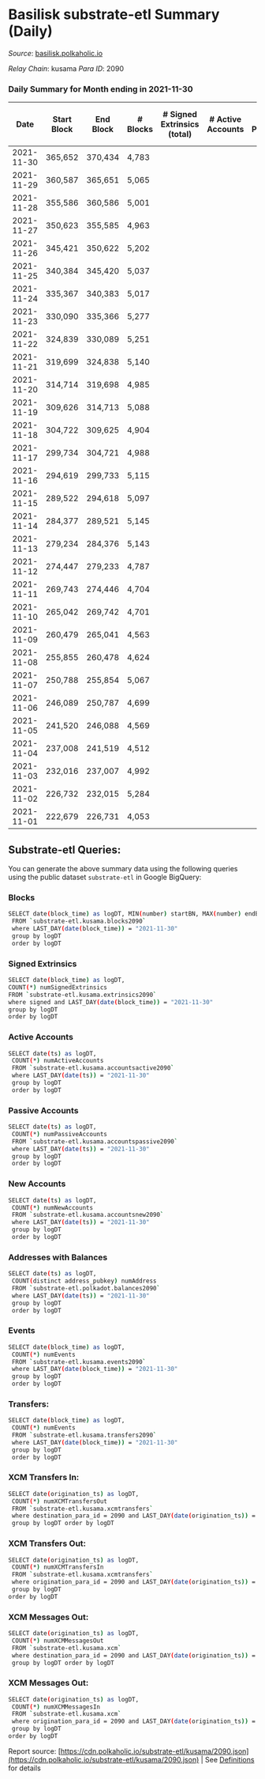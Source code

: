 # Basilisk substrate-etl Summary (Daily)

_Source_: [basilisk.polkaholic.io](https://basilisk.polkaholic.io)

*Relay Chain*: kusama
*Para ID*: 2090



### Daily Summary for Month ending in 2021-11-30


| Date | Start Block | End Block | # Blocks | # Signed Extrinsics (total) | # Active Accounts | # Passive | # New | # Addresses with Balances | # Events | # Transfers | # XCM Transfers In | # XCM Transfers Out | # XCM In | # XCM Out | Issues | 
| ---- | ----------- | --------- | -------- | --------------------------- | ----------------- | --------- | ----- | ------------------------- | -------- | ----------- | ------------------ | ------------------- | -------- | --------- | ------ |
| 2021-11-30 | 365,652 | 370,434 | 4,783 |  |  |  |  | 7 | 9,573 |   |   |   |  |  |  |
| 2021-11-29 | 360,587 | 365,651 | 5,065 |  |  |  |  | 7 | 10,134 |   |   |   |  |  |  |
| 2021-11-28 | 355,586 | 360,586 | 5,001 |  |  |  |  | 7 | 10,006 |   |   |   |  |  |  |
| 2021-11-27 | 350,623 | 355,585 | 4,963 |  |  |  |  | 7 | 9,931 |   |   |   |  |  |  |
| 2021-11-26 | 345,421 | 350,622 | 5,202 |  |  |  |  | 7 | 10,412 |   |   |   |  |  |  |
| 2021-11-25 | 340,384 | 345,420 | 5,037 |  |  |  |  | 7 | 10,078 |   |   |   |  |  |  |
| 2021-11-24 | 335,367 | 340,383 | 5,017 |  |  |  |  | 7 | 10,038 |   |   |   |  |  |  |
| 2021-11-23 | 330,090 | 335,366 | 5,277 |  |  |  |  | 7 | 10,558 |   |   |   |  |  |  |
| 2021-11-22 | 324,839 | 330,089 | 5,251 |  |  |  |  | 7 | 10,507 |   |   |   |  |  |  |
| 2021-11-21 | 319,699 | 324,838 | 5,140 |  |  |  |  | 7 | 10,287 |   |   |   |  |  |  |
| 2021-11-20 | 314,714 | 319,698 | 4,985 |  |  |  |  | 7 | 9,974 |   |   |   |  |  |  |
| 2021-11-19 | 309,626 | 314,713 | 5,088 |  |  |  |  | 7 | 10,180 |   |   |   |  |  |  |
| 2021-11-18 | 304,722 | 309,625 | 4,904 |  |  |  |  | 7 | 9,813 |   |   |   |  |  |  |
| 2021-11-17 | 299,734 | 304,721 | 4,988 |  |  |  |  | 7 | 9,984 |   |   |   |  |  |  |
| 2021-11-16 | 294,619 | 299,733 | 5,115 |  |  |  |  | 7 | 10,234 |   |   |   |  |  |  |
| 2021-11-15 | 289,522 | 294,618 | 5,097 |  |  |  |  | 7 | 10,198 |   |   |   |  |  |  |
| 2021-11-14 | 284,377 | 289,521 | 5,145 |  |  |  |  | 7 | 10,295 |   |   |   |  |  |  |
| 2021-11-13 | 279,234 | 284,376 | 5,143 |  |  |  |  | 7 | 10,293 |   |   |   |  |  |  |
| 2021-11-12 | 274,447 | 279,233 | 4,787 |  |  |  |  | 7 | 9,578 |   |   |   |  |  |  |
| 2021-11-11 | 269,743 | 274,446 | 4,704 |  |  |  |  | 7 | 9,412 |   |   |   |  |  |  |
| 2021-11-10 | 265,042 | 269,742 | 4,701 |  |  |  |  | 7 | 9,406 |   |   |   |  |  |  |
| 2021-11-09 | 260,479 | 265,041 | 4,563 |  |  |  |  | 7 | 9,129 |   |   |   |  |  |  |
| 2021-11-08 | 255,855 | 260,478 | 4,624 |  |  |  |  | 7 | 9,255 |   |   |   |  |  |  |
| 2021-11-07 | 250,788 | 255,854 | 5,067 |  |  |  |  | 7 | 10,140 |   |   |   |  |  |  |
| 2021-11-06 | 246,089 | 250,787 | 4,699 |  |  |  |  | 7 | 9,401 |   |   |   |  |  |  |
| 2021-11-05 | 241,520 | 246,088 | 4,569 |  |  |  |  | 7 | 9,142 |   |   |   |  |  |  |
| 2021-11-04 | 237,008 | 241,519 | 4,512 |  |  |  |  | 7 | 9,031 |   |   |   |  |  |  |
| 2021-11-03 | 232,016 | 237,007 | 4,992 |  |  |  |  | 7 | 9,988 |   |   |   |  |  |  |
| 2021-11-02 | 226,732 | 232,015 | 5,284 |  |  |  |  | 7 | 10,573 |   |   |   |  |  |  |
| 2021-11-01 | 222,679 | 226,731 | 4,053 |  |  |  |  | 7 | 8,109 |   |   |   |  |  |  |

## Substrate-etl Queries:
You can generate the above summary data using the following queries using the public dataset `substrate-etl` in Google BigQuery:

### Blocks
```bash
SELECT date(block_time) as logDT, MIN(number) startBN, MAX(number) endBN, COUNT(*) numBlocks 
 FROM `substrate-etl.kusama.blocks2090`  
 where LAST_DAY(date(block_time)) = "2021-11-30" 
 group by logDT 
 order by logDT
```

### Signed Extrinsics
```bash
SELECT date(block_time) as logDT, 
COUNT(*) numSignedExtrinsics 
FROM `substrate-etl.kusama.extrinsics2090`  
where signed and LAST_DAY(date(block_time)) = "2021-11-30" 
group by logDT 
order by logDT
```

### Active Accounts
```bash
SELECT date(ts) as logDT, 
 COUNT(*) numActiveAccounts 
 FROM `substrate-etl.kusama.accountsactive2090` 
 where LAST_DAY(date(ts)) = "2021-11-30" 
 group by logDT 
 order by logDT
```

### Passive Accounts
```bash
SELECT date(ts) as logDT, 
 COUNT(*) numPassiveAccounts 
 FROM `substrate-etl.kusama.accountspassive2090` 
 where LAST_DAY(date(ts)) = "2021-11-30" 
 group by logDT 
 order by logDT
```

### New Accounts
```bash
SELECT date(ts) as logDT, 
 COUNT(*) numNewAccounts 
 FROM `substrate-etl.kusama.accountsnew2090` 
 where LAST_DAY(date(ts)) = "2021-11-30" 
 group by logDT
 order by logDT
```

### Addresses with Balances
```bash
SELECT date(ts) as logDT,
 COUNT(distinct address_pubkey) numAddress 
 FROM `substrate-etl.polkadot.balances2090` 
 where LAST_DAY(date(ts)) = "2021-11-30" 
 group by logDT 
 order by logDT
```

### Events
```bash
SELECT date(block_time) as logDT, 
 COUNT(*) numEvents 
 FROM `substrate-etl.kusama.events2090` 
 where LAST_DAY(date(block_time)) = "2021-11-30" 
 group by logDT 
 order by logDT
```

### Transfers:
```bash
SELECT date(block_time) as logDT, 
 COUNT(*) numEvents 
 FROM `substrate-etl.kusama.transfers2090` 
 where LAST_DAY(date(block_time)) = "2021-11-30" 
 group by logDT 
 order by logDT
```

### XCM Transfers In:
```bash
SELECT date(origination_ts) as logDT, 
 COUNT(*) numXCMTransfersOut 
 FROM `substrate-etl.kusama.xcmtransfers` 
 where destination_para_id = 2090 and LAST_DAY(date(origination_ts)) = "2021-11-30" 
 group by logDT order by logDT
```

### XCM Transfers Out:
```bash
SELECT date(origination_ts) as logDT, 
 COUNT(*) numXCMTransfersIn 
 FROM `substrate-etl.kusama.xcmtransfers` 
 where origination_para_id = 2090 and LAST_DAY(date(origination_ts)) = "2021-11-30" 
 group by logDT 
order by logDT
```

### XCM Messages Out:
```bash
SELECT date(origination_ts) as logDT, 
 COUNT(*) numXCMMessagesOut 
 FROM `substrate-etl.kusama.xcm` 
 where destination_para_id = 2090 and LAST_DAY(date(origination_ts)) = "2021-11-30" 
 group by logDT order by logDT
```

### XCM Messages Out:
```bash
SELECT date(origination_ts) as logDT, 
 COUNT(*) numXCMMessagesIn 
 FROM `substrate-etl.kusama.xcm` 
 where origination_para_id = 2090 and LAST_DAY(date(origination_ts)) = "2021-11-30" 
 group by logDT 
order by logDT
```


Report source: [https://cdn.polkaholic.io/substrate-etl/kusama/2090.json](https://cdn.polkaholic.io/substrate-etl/kusama/2090.json) | See [Definitions](/DEFINITIONS.md) for details
